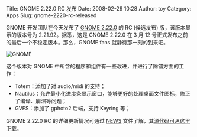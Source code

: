 Title: GNOME 2.22.0 RC 发布
Date: 2008-02-29 10:28
Author: toy
Category: Apps
Slug: gnome-2220-rc-released

GNOME 开发团队在今天发布了 [GNOME
2.22.0](http://linuxtoy.org/search/gnome+2.22) 的 RC (候选发布)
版，该版本显示的版本号为 2.21.92。据悉，这是 GNOME 2.22.0 在 3 月 12
号正式发布之前的最后一个不稳定版本。那么，GNOME fans
就静待那一刻的到来吧。

![GNOME](http://i.linuxtoy.org/i/logo/gnome-apps.png)

这个版本对 GNOME 中所含的程序和组件有一些改进，并进行了除错方面的工作：

-   Totem：添加了对 audio/midi 的支持；
-   Nautilus：允许最小化进度条显示窗口，能够更好的处理桌面文件图标，修正了编译、崩溃等问题；
-   GVFS：添加了 gphoto2 后端，支持 Keyring 等；

GNOME 2.22.0 RC 的详细更新情况可通过
[NEWS](http://download.gnome.org/desktop/2.21/2.21.92/NEWS)
文件了解，其[源代码可从这里下载](http://download.gnome.org/desktop/2.21/2.21.92/)。
